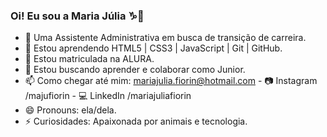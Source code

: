 ### Oi! Eu sou a Maria Júlia ♑👋  

- 🔭 Uma Assistente Administrativa em busca de transição de carreira.
- 🌱 Estou aprendendo HTML5 | CSS3 | JavaScript | Git | GitHub.
- 🔎 Estou matriculada na ALURA.
- 👯 Estou buscando aprender e colaborar como Junior.
- 📫 Como chegar até mim: mariajulia.fiorin@hotmail.com - 📷 Instagram /majufiorin - 💻 LinkedIn /mariajuliafiorin
- 😄 Pronouns: ela/dela.
- ⚡ Curiosidades: Apaixonada por animais e tecnologia.
